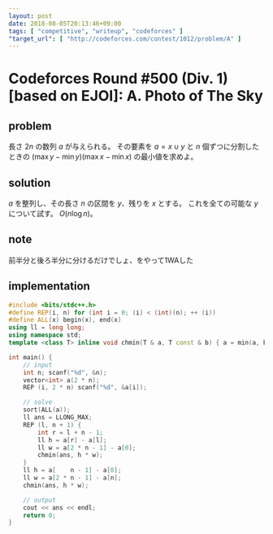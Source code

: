 ```yaml
---
layout: post
date: 2018-08-05T20:13:46+09:00
tags: [ "competitive", "writeup", "codeforces" ]
"target_url": [ "http://codeforces.com/contest/1012/problem/A" ]
---
```


# Codeforces Round #500 (Div. 1) [based on EJOI]: A. Photo of The Sky

## problem

長さ $2n$ の数列 $a$ が与えられる。
その要素を $a = x \cup y$ と $n$ 個ずつに分割したときの $(\max y - \min y) (\max x - \min x)$ の最小値を求めよ。

## solution

$a$ を整列し、その長さ $n$ の区間を $y$、残りを $x$ とする。
これを全ての可能な $y$ について試す。 $O(n \log n)$。

## note

前半分と後ろ半分に分けるだけでしょ、をやって1WAした

## implementation

``` c++
#include <bits/stdc++.h>
#define REP(i, n) for (int i = 0; (i) < (int)(n); ++ (i))
#define ALL(x) begin(x), end(x)
using ll = long long;
using namespace std;
template <class T> inline void chmin(T & a, T const & b) { a = min(a, b); }

int main() {
    // input
    int n; scanf("%d", &n);
    vector<int> a(2 * n);
    REP (i, 2 * n) scanf("%d", &a[i]);

    // solve
    sort(ALL(a));
    ll ans = LLONG_MAX;
    REP (l, n + 1) {
        int r = l + n - 1;
        ll h = a[r] - a[l];
        ll w = a[2 * n - 1] - a[0];
        chmin(ans, h * w);
    }
    ll h = a[    n - 1] - a[0];
    ll w = a[2 * n - 1] - a[n];
    chmin(ans, h * w);

    // output
    cout << ans << endl;
    return 0;
}
```
